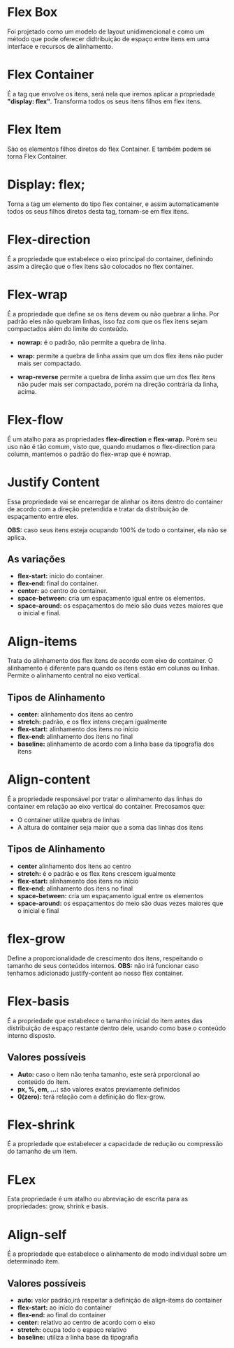 # Flex Box
Foi projetado como um modelo de layout unidimencional e como um método que pode oferecer didtribuição de espaço entre itens em uma interface e recursos de alinhamento.

# Flex Container
É a tag que envolve os itens, será nela que iremos aplicar a propriedade **"display: flex"**. Transforma todos os seus itens filhos em flex itens.

# Flex Item 
São os elementos filhos diretos do flex Container. E também podem se torna Flex Container.

# Display: flex;
Torna a tag um elemento do tipo flex container, e assim automaticamente todos os seus filhos diretos desta tag, tornam-se em flex itens.

# Flex-direction
É a propriedade que estabelece o eixo principal do container, definindo assim a direção que o flex itens são colocados no flex container.

# Flex-wrap
É a propriedade que define se os itens devem ou não quebrar a linha.
Por padrão eles não quebram linhas, isso faz com que os flex itens sejam compactados além do limite do conteúdo.
- **nowrap:** é o padrão, não permite a quebra de linha.

- **wrap:** permite a quebra de linha assim que um dos flex itens não puder mais ser compactado.

- **wrap-reverse** permite a quebra de linha assim que um dos flex itens não puder mais ser compactado, porém na direção contrária da linha, acima.

# Flex-flow
É um atalho para as propriedades **flex-direction** e **flex-wrap.**
Porém seu uso não é tão comum, visto que, quando mudamos o flex-direction para column, mantemos o padrão do flex-wrap que é nowrap.

# Justify Content
Essa propriedade vai se encarregar de alinhar os itens dentro do container de acordo com a direção pretendida e tratar da distribuição de espaçamento entre eles.

**OBS:** caso seus itens esteja ocupando 100% de todo o container, ela não se aplica.

##                                   As variações

- **flex-start:** início do container.
- **flex-end:** final do container.
- **center:** ao centro do container.
- **space-between:** cria um espaçamento igual entre os elementos.
- **space-around:** os espaçamentos do meio são duas vezes maiores que o inicial e final.

# Align-items
Trata do alinhamento dos flex itens de acordo com eixo do container.
O alinhamento é diferente para quando os itens estão em colunas ou linhas.
Permite o alinhamento central no eixo vertical.

##                                  Tipos de Alinhamento
- **center:** alinhamento dos itens ao centro
- **stretch:** padrão, e os flex intens creçam igualmente 
- **flex-start:** alinhamento dos itens no início
- **flex-end:** alinhamento dos itens no final
- **baseline:** alinhamento de acordo com a linha base da tipografia dos itens

# Align-content
É a propriedade responsável por tratar o alimhamento das linhas do container em relação ao eixo vertical do container.
Precosamos que:

- O container utilize quebra de linhas
- A altura do container seja maior que a soma das linhas dos itens

##                                  Tipos de Alinhamento
- **center** alinhamento dos itens ao centro
- **stretch:** é o padrão e os flex itens crescem igualmente
- **flex-start:** alinhamento dos itens no início
- **flex-end:** alinhamento dos itens no final
- **space-between:** cria um espaçamento igual entre os elementos
- **space-around:** os espaçamentos do meio são duas vezes maiores que o inicial e final

# flex-grow
Define a proporcionalidade de crescimento dos itens, respeitando o tamanho de seus conteúdos internos.
**OBS:** não irá funcionar caso tenhamos adicionado justify-content ao nosso flex container.

# Flex-basis
É a propriedade que estabelece o tamanho inicial do item antes das distribuição de espaço restante dentro dele, usando como base o conteúdo interno disposto.

##                                  Valores possíveis
- **Auto:** caso o item não tenha tamanho, este será prporcional ao conteúdo do item.
- **px, %, em, ...:** são valores exatos previamente definidos
- **0(zero):** terá relação com a definição do flex-grow.

# Flex-shrink
É a propriedade que estabelecer a capacidade de redução ou compressão do tamanho de um item.

# FLex
Esta propriedade é um atalho ou abreviação de escrita para as propriedades: grow, shrink e basis.

# Align-self
É a propriedade que estabelece o alinhamento de modo individual sobre um determinado item.

##                                   Valores possíveis
- **auto:** valor padrão,irá respeitar a definição de align-items do container
- **flex-start:** ao início do container
- **flex-end:** ao final do container
- **center:** relativo ao centro de acordo com o eixo
- **stretch:** ocupa todo o espaço relativo
- **baseline:** utiliza a linha base da tipografia
